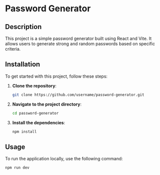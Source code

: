# Password Generator

## Description
This project is a simple password generator built using React and Vite. It allows users to generate strong and random passwords based on specific criteria.

## Installation
To get started with this project, follow these steps:

1. **Clone the repository**:
    ```bash
    git clone https://github.com/username/password-generator.git
    ```

2. **Navigate to the project directory**:
    ```bash
    cd password-generator
    ```

3. **Install the dependencies**:
    ```bash
    npm install
    ```

## Usage
To run the application locally, use the following command:
```bash
npm run dev
